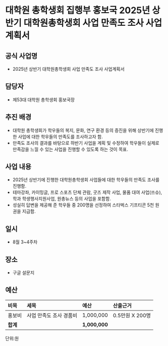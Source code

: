 대학원 총학생회 집행부 홍보국 2025년 상반기 대학원총학생회 사업 만족도 조사 사업계획서
===

## 공식 사업명
- 2025년 상반기 대학원총학생회 사업 만족도 조사 사업계획서

## 담당자
- 제53대 대학원 총학생회 홍보국장

## 추진 배경
- 대학원 총학생회가 학우들의 복지, 문화, 연구 환경 등의 증진을 위해 상반기에 진행한 사업에 대한 학우들의 만족도를 조사하고자 함.
- 만족도 조사의 결과를 바탕으로 하반기 사업을 계획 및 수정하여 학우들이 실제로 만족감을 느낄 수 있는 사업을 진행할 수 있도록 하는 것이 목표.


## 사업 내용
- 2025년 상반기에 진행한 대학원총학생회 사업들에 대한 학우들의 만족도 조사를 진행함.
- 테마강좌, 카이밍글, 프로 스포츠 단체 관람, 굿즈 제작 사업, 물품 대여 사업(쓰슈), 학과 학생행사지원사업, 원총뉴스 등의 사업을 포함함. 
- 성실히 답변을 제공해 준 학우들 중 200명을 선정하여 스타벅스 기프티콘 5천 원 권을 지급함.


## 일시
- 8월 3~4주차

## 장소
- 구글 설문지

## 예산
| 비목       | 세목          | 예산       | 산출근거                 |
|:-----------|:--------------|:-----------|:-------------------------|
| 홍보비   | 사업 만족도 조사 경품비 | 1,000,000  | 0.5만원 X 200명 |
| **합계**       |               | **1,000,000** |                          |

단위:원
